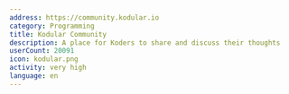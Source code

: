 ```yaml
---
address: https://community.kodular.io
category: Programming
title: Kodular Community
description: A place for Koders to share and discuss their thoughts
userCount: 20091
icon: kodular.png
activity: very high
language: en
---
```

